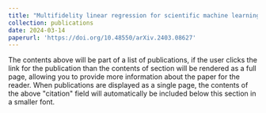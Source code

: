 ```yaml
---
title: "Multifidelity linear regression for scientific machine learning from scarce data"
collection: publications
date: 2024-03-14
paperurl: 'https://doi.org/10.48550/arXiv.2403.08627'
---
```


The contents above will be part of a list of publications, if the user clicks the link for the publication than the contents of section will be rendered as a full page, allowing you to provide more information about the paper for the reader. When publications are displayed as a single page, the contents of the above "citation" field will automatically be included below this section in a smaller font.

